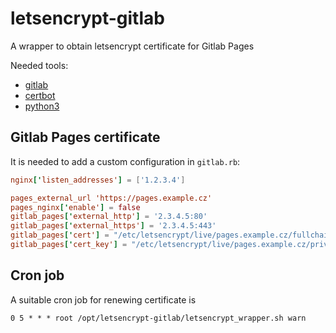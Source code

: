 # letsencrypt-gitlab

A wrapper to obtain letsencrypt certificate for Gitlab Pages

Needed tools:
- [gitlab](https://about.gitlab.com/downloads/)
- [certbot](https://github.com/certbot/certbot)
- [python3](https://www.python.org/)


## Gitlab Pages certificate

It is needed to add a custom configuration in `gitlab.rb`:

```conf
nginx['listen_addresses'] = ['1.2.3.4']

pages_external_url 'https://pages.example.cz'
pages_nginx['enable'] = false
gitlab_pages['external_http'] = '2.3.4.5:80'
gitlab_pages['external_https'] = '2.3.4.5:443'
gitlab_pages['cert'] = "/etc/letsencrypt/live/pages.example.cz/fullchain.pem"
gitlab_pages['cert_key'] = "/etc/letsencrypt/live/pages.example.cz/privkey.pem"
```


## Cron job

A suitable cron job for renewing certificate is

```cron
0 5 * * * root /opt/letsencrypt-gitlab/letsencrypt_wrapper.sh warn
```
